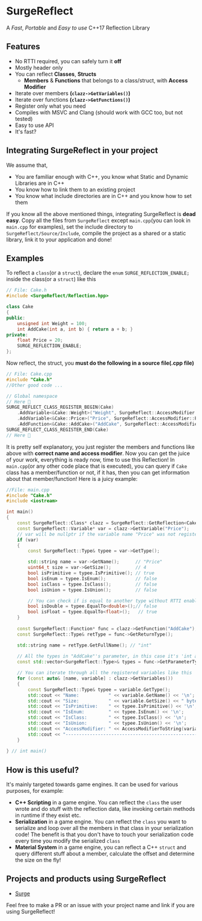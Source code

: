 ﻿# SurgeReflect
A *Fast*, *Portable* and *Easy to use* C++17 Reflection Library

## Features

- No RTTI required, you can safely turn it **off**
- Mostly header only
- You can reflect **Classes**, **Structs**
  - **Members** & **Functions** that belongs to a class/struct, with **Access Modifier**
- Iterate over members **(`clazz->GetVariables()`)**
- Iterate over functions **(`clazz->GetFunctions()`)**
- Register only what you need
- Compiles with MSVC and Clang (should work with GCC too, but not tested)
- Easy to use API
- It's fast?

## Integrating SurgeReflect in your project
We assume that,
-  You are familiar enough with C++, you know what Static and Dynamic Libraries are in C++
- You know how to link them to an existing project
- You know what include directories are in C++ and you know how to set them

If you know all the above mentioned things, integrating SurgeReflect is **dead easy**. Copy all the files from `SurgeReflect` except `main.cpp`(you can look in `main.cpp` for examples), set the include directory  to `SurgeReflect/Source/Include`, compile the project as a shared or a static library, link it to your application and done!

## Examples

To reflect a `class`(or a `struct`),  declare the `enum` `SURGE_REFLECTION_ENABLE;` inside the class(or a `struct`) like this
```cpp
// File: Cake.h
#include <SurgeReflect/Reflection.hpp>

class Cake
{
public:
    unsigned int Weight = 100;
    int AddCake(int a, int b) { return a + b; }
private:
    float Price = 20;
    SURGE_REFLECTION_ENABLE;
};
```
Now reflect, the struct, you **must do the following in a source file(.cpp file)**
```cpp
// File: Cake.cpp
#include "Cake.h"
//Other good code ...

// Global namespace
// Here 🔽
SURGE_REFLECT_CLASS_REGISTER_BEGIN(Cake)
    .AddVariable<&Cake::Weight>("Weight", SurgeReflect::AccessModifier::Public)
    .AddVariable<&Cake::Price>("Price", SurgeReflect::AccessModifier::Private)
    .AddFunction<&Cake::AddCake>("AddCake", SurgeReflect::AccessModifier::Public)
SURGE_REFLECT_CLASS_REGISTER_END(Cake)
// Here 🔼
```
It is pretty self explanatory, you just register the members and functions like above with **correct name and access modifier**. Now you can get the juice of your work, everything is ready now, time to use this Reflection!
In `main.cpp`(or any other code place that is executed), you can query if `Cake` class has a member/function or not, if it has, then you can get information about that member/function! Here is a juicy example:
```cpp
//File: main.cpp
#include "Cake.h"
#include <iostream>

int main()
{
    const SurgeReflect::Class* clazz = SurgeReflect::GetReflection<Cake>();
    const SurgeReflect::Variable* var = clazz->GetVariable("Price");
    // var will be nullptr if the variable name "Price" was not registered
    if (var)    
    {
        const SurgeReflect::Type& typee = var->GetType();

        std::string name = var->GetName();      // "Price"
        uint64_t size = var->GetSize();         // 4
        bool isPrimitive = typee.IsPrimitive(); // true
        bool isEnum = typee.IsEnum();           // false
        bool isClass = typee.IsClass();         // false
        bool isUnion = typee.IsUnion();         // false

        // You can check if is equal to another type without RTTI enabled!
        bool isDouble = typee.EqualTo<double>();// false
        bool isFloat = typee.EqualTo<float>();   // true
    }
    
    const SurgeReflect::Function* func = clazz->GetFunction("AddCake");
    const SurgeReflect::Type& retType = func->GetReturnType();

    std::string name = retType.GetFullName(); // "int"
    
    // All the types in "AddCake"'s parameter, in this case it's 'int a' and 'int b'
    const std::vector<SurgeReflect::Type>& types = func->GetParameterTypes();

    // You can iterate through all the registered variables like this
    for (const auto& [name, variable] : clazz->GetVariables())
    {
        const SurgeReflect::Type& typee = variable.GetType();
        std::cout << "Name:           " << variable.GetName() << '\n';
        std::cout << "Size:           " << variable.GetSize() << " bytes" << '\n';
        std::cout << "IsPrimitive:    " << typee.IsPrimitive() << '\n';
        std::cout << "IsEnum:         " << typee.IsEnum() << '\n';
        std::cout << "IsClass:        " << typee.IsClass() << '\n';
        std::cout << "IsUnion:        " << typee.IsUnion() << '\n';
        std::cout << "AccessModifier: " << AccessModifierToString(variable.GetAccessModifier()) << '\n';
        std::cout << "-------------------------------------------------------" << std::endl;
    }
    
} // int main()
```

## How is this useful?

It's mainly targeted towards game engines. It can be used for various purposes, for example:
- **C++ Scripting** in a game engine. You can reflect the `class` the user wrote and do stuff with the reflection data, like invoking certain methods in runtime if they exist etc.
- **Serialization** in a game engine. You can reflect the `class` you want to serialize and loop over all the members in that class in your serialization code! The benefit is that you don't have to touch your serialization code every time you modify the serialized `class`
- **Material System** in a game engine, you can reflect a C++ `struct` and query different stuff about a member, calculate the offset and determine the size on the fly!

## Projects and products using SurgeReflect

- [Surge](https://discord.gg/kFcyut8ZvR)

Feel free to make  a PR or an issue with your project name and link if you are using SurgeReflect!

